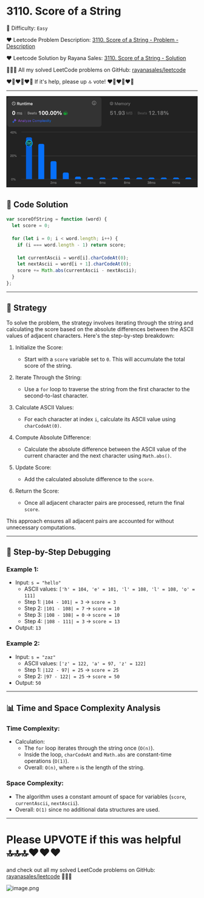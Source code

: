 # 3110. Score of a String

🌱 Difficulty: `Easy`

❤️ Leetcode Problem Description: [3110. Score of a String - Problem - Description](https://leetcode.com/problems/score-of-a-string/description/)

❤️ Leetcode Solution by Rayana Sales: [3110. Score of a String - Solution](https://leetcode.com/problems/score-of-a-string/solutions/6067009/beats-100-9-lines-solution-beginner-friendly-javascript)

💁🏻‍♀️ All my solved LeetCode problems on GitHub: [rayanasales/leetcode](https://github.com/rayanasales/leetcode)

❤️‍🔥❤️‍🔥❤️‍🔥 If it's help, please up 🔝 vote! ❤️‍🔥❤️‍🔥❤️‍🔥

---

![alt text](image.png)

## 🚀 Code Solution

```javascript []
var scoreOfString = function (word) {
  let score = 0;

  for (let i = 0; i < word.length; i++) {
    if (i === word.length - 1) return score;

    let currentAscii = word[i].charCodeAt(0);
    let nextAscii = word[i + 1].charCodeAt(0);
    score += Math.abs(currentAscii - nextAscii);
  }
};
```

---

## 💎 Strategy

To solve the problem, the strategy involves iterating through the string and calculating the score based on the absolute differences between the ASCII values of adjacent characters. Here's the step-by-step breakdown:

1. Initialize the Score:

   - Start with a `score` variable set to `0`. This will accumulate the total score of the string.

2. Iterate Through the String:

   - Use a `for` loop to traverse the string from the first character to the second-to-last character.

3. Calculate ASCII Values:

   - For each character at index `i`, calculate its ASCII value using `charCodeAt(0)`.

4. Compute Absolute Difference:

   - Calculate the absolute difference between the ASCII value of the current character and the next character using `Math.abs()`.

5. Update Score:

   - Add the calculated absolute difference to the `score`.

6. Return the Score:
   - Once all adjacent character pairs are processed, return the final `score`.

This approach ensures all adjacent pairs are accounted for without unnecessary computations.

---

## 🔎 Step-by-Step Debugging

### Example 1:

- Input: `s = "hello"`
  - ASCII values: `['h' = 104, 'e' = 101, 'l' = 108, 'l' = 108, 'o' = 111]`
  - Step 1: `|104 - 101| = 3` → `score = 3`
  - Step 2: `|101 - 108| = 7` → `score = 10`
  - Step 3: `|108 - 108| = 0` → `score = 10`
  - Step 4: `|108 - 111| = 3` → `score = 13`
- Output: `13`

### Example 2:

- Input: `s = "zaz"`
  - ASCII values: `['z' = 122, 'a' = 97, 'z' = 122]`
  - Step 1: `|122 - 97| = 25` → `score = 25`
  - Step 2: `|97 - 122| = 25` → `score = 50`
- Output: `50`

---

## 📊 Time and Space Complexity Analysis

### Time Complexity:

- Calculation:
  - The `for` loop iterates through the string once (`O(n)`).
  - Inside the loop, `charCodeAt` and `Math.abs` are constant-time operations (`O(1)`).
  - Overall: `O(n)`, where `n` is the length of the string.

### Space Complexity:

- The algorithm uses a constant amount of space for variables (`score`, `currentAscii`, `nextAscii`).
- Overall: `O(1)` since no additional data structures are used.

---

# Please UPVOTE if this was helpful 🔝🔝🔝❤️❤️❤️

and check out all my solved LeetCode problems on GitHub: [rayanasales/leetcode](https://github.com/rayanasales/leetcode) 🤙😚🤘

![image.png](https://assets.leetcode.com/users/images/57bce3b1-56e2-4c20-9cdf-b61fef26b93b_1725494158.6252415.png)
